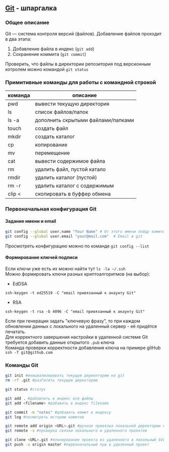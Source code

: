 ## [Git](https://git-scm.com/downloads) - шпаргалка

### Общее описание
Git — система контроля версий (файлов). Добавление файлов проходит в два этапа:  
1. Добавление файла в индекс (`git add`)
2. Сохранение коммита (`git commit`)

Проверить, что файлы в директории репозитория под версионным котролем можно командой `git status`

### Примитивные команды для работы с командной строкой
| команда | описание                           |
|---------|------------------------------------|
| pwd     | вывести текущую директория         |
| ls      | список файлов/папок                |
| ls -a   | дополнить скрытыми файлами/папками |
|touch| создать файл                       |
|mkdir| создать каталог                    |
|cp | копирование                        |
|mv | перемещение                        |
|cat | вывести содержимое файла           |
|rm | удалить файл, пустой катало        |
|rmdir | удалить каталог (пустой)           |
|rm -r| удалить каталог с содержимым       |
|clip <| скопировать в буффер обмена        |

### Первоначальная конфигурация Git
#### Задание имени и email
```bash
git config --global user.name "Your Name" # От этого имени пойду комиты
git config --global user.email "your@mail.com"  # Email в git
```
Просмотреть конфигурацию можно по команде `git config --list`

#### Формирование ключей подписи
Если ключи уже есть их можно найти тут `ls -la ~/.ssh`  
Можно формировать ключи разных криптоалгоритмов (на выбор):
- EdDSA
```aidl
ssh-keygen -t ed25519 -C "email привязанный к акаунту Git"
```
- RSA
```aidl
ssh-keygen -t rsa -b 4096 -C "email привязанный к акаунту Git"
```
Если при генерации задать "ключевую фразу", то при каждом обновлении данных с локального на удаленный сервер - её придётся печатать.  
Для корректного завершения настройки в удаленной системе Git требуется добавить данные открытого `.pub` ключа  
Команда проверки корректности добавления ключа на примере gitHub `ssh -T git@github.com`  

### Команды Git 
```bash
git init #инициализировать текущую дерикеторию на git
rm -rf .git #разГитить текущую директорию

git status #статус 

git add . #добавлить в индекс все файлы
git add <filename> #добавить в индекс filename

git commit -m "notes" #добавить комит к индексу
git log #посмотреть историю комитов 

git remote add origin <URL>.git #ручная привязка локальной директории к удаленному проекту
git remote -v #проверка связки локального и удаленного проектов

git clone <URL>.git #клонирование проекта из удаленного в локальный SVC
git push -u origin master #первоначальный пуш в удаленный проект
```